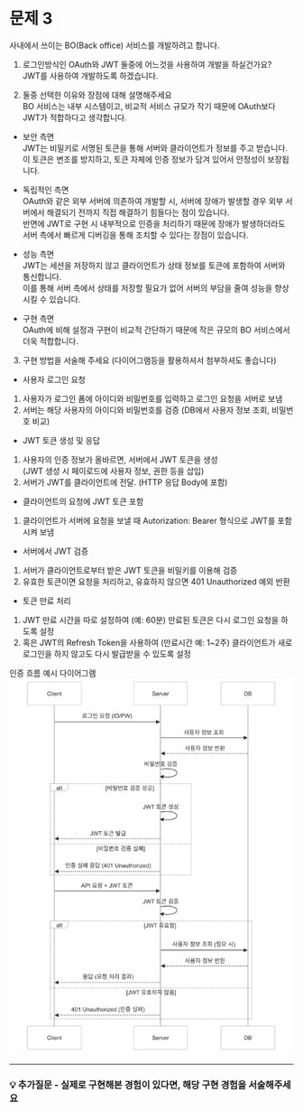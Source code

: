 # 문제 3

사내에서 쓰이는 BO(Back office) 서비스를 개발하려고 합니다.

1. 로그인방식인 OAuth와 JWT 둘중에 어느것을 사용하여 개발을 하실건가요?  
JWT를 사용하여 개발하도록 하겠습니다.
  
2. 둘중 선택한 이유와 장점에 대해 설명해주세요  
BO 서비스는 내부 시스템이고, 비교적 서비스 규모가 작기 때문에 OAuth보다 JWT가 적합하다고 생각합니다.  
  
- 보안 측면  
JWT는 비밀키로 서명된 토큰을 통해 서버와 클라이언트가 정보를 주고 받습니다.  
이 토큰은 변조를 방지하고, 토큰 자체에 인증 정보가 담겨 있어서 안정성이 보장됩니다.  
  
- 독립적인 측면  
OAuth와 같은 외부 서버에 의존하여 개발할 시, 서버에 장애가 발생할 경우 외부 서버에서 해결되기 전까지 직접 해결하기 힘들다는 점이 있습니다.  
반면에 JWT로 구현 시 내부적으로 인증을 처리하기 때문에 장애가 발생하더라도 서버 측에서 빠르게 디버깅을 통해 조치할 수 있다는 장점이 있습니다.  
  
- 성능 측면  
JWT는 세션을 저장하지 않고 클라이언트가 상태 정보를 토큰에 포함하여 서버와 통신합니다.  
이를 통해 서버 측에서 상태를 저장할 필요가 없어 서버의 부담을 줄여 성능을 향상시킬 수 있습니다.
  
- 구현 측면  
OAuth에 비해 설정과 구현이 비교적 간단하기 때문에 작은 규모의 BO 서비스에서 더욱 적합합니다.

3. 구현 방법을 서술해 주세요 (다이어그램등을 활용하셔서 첨부하셔도 좋습니다)  
- 사용자 로그인 요청  
1. 사용자가 로그인 폼에 아이디와 비밀번호를 입력하고 로그인 요청을 서버로 보냄
2. 서버는 해당 사용자의 아이디와 비밀번호를 검증 (DB에서 사용자 정보 조회, 비밀번호 비교)  
  
- JWT 토큰 생성 및 응답  
1. 사용자의 인증 정보가 올바르면, 서버에서 JWT 토큰을 생성  
(JWT 생성 시 페이로드에 사용자 정보, 권한 등을 삽입)  
2. 서버가 JWT를 클라이언트에 전달. (HTTP 응답 Body에 포함)  
  
- 클라이언트의 요청에 JWT 토큰 포함  
1. 클라이언트가 서버에 요청을 보낼 때 Autorization: Bearer <JWT-TOKEN> 형식으로 JWT를 포함시켜 보냄  
  
- 서버에서 JWT 검증  
1. 서버가 클라이언트로부터 받은 JWT 토큰을 비밀키를 이용해 검증  
2. 유효한 토큰이면 요청을 처리하고, 유효하지 않으면 401 Unauthorized 예외 반환  
  
- 토큰 만료 처리  
1. JWT 만료 시간을 따로 설정하여 (예: 60분) 만료된 토큰은 다시 로그인 요청을 하도록 설정  
2. 혹은 JWT의 Refresh Token을 사용하여 (만료시간 예: 1~2주) 클라이언트가 새로 로그인을 하지 않고도 다시 발급받을 수 있도록 설정  
  
인증 흐름 예시 다이어그램  
![ERD Diagram](./assets/diagrams/Solve3-ERD-diagram.png)

---

### 💡 추가질문 - 실제로 구현해본 경험이 있다면, 해당 구현 경험을 서술해주세요
